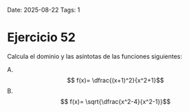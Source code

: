 Date: 2025-08-22
Tags: 1

# Ejercicio 52

 
Calcula el dominio y las asíntotas de las funciones siguientes:




A.   $$ f(x)= \dfrac{(x+1)^2}{x^2+1}$$ 
B.   $$ f(x)= \sqrt{\dfrac{x^2-4}{x^2-1}}$$ 
